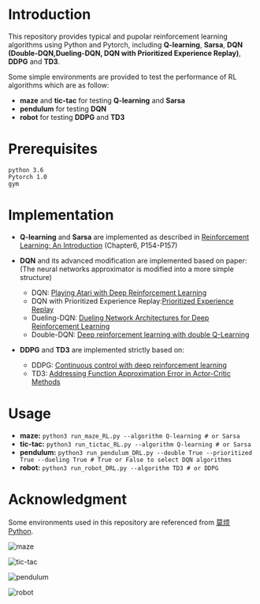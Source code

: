 # Introduction
This repository provides typical and pupolar reinforcement learning algorithms using Python and Pytorch, including **Q-learning**, **Sarsa**, **DQN (Double-DQN,Dueling-DQN, DQN with Prioritized Experience Replay)**, **DDPG** and **TD3**.

Some simple environments are provided to test the performance of RL algorithms which are as follow:
- **maze** and **tic-tac** for testing **Q-learning** and **Sarsa** 
- **pendulum** for testing **DQN**
- **robot** for testing **DDPG** and **TD3**

# Prerequisites
```
python 3.6
Pytorch 1.0
gym
```

# Implementation 
- **Q-learning** and **Sarsa** are implemented as described in [Reinforcement Learning:
An Introduction](https://web.stanford.edu/class/psych209/Readings/SuttonBartoIPRLBook2ndEd.pdf) (Chapter6, P154-P157)

- **DQN** and its advanced modification are implemented based on paper: (The neural networks approximator is modified into a more simple structure)
  - DQN: [Playing Atari with Deep Reinforcement Learning](https://arxiv.org/abs/1312.5602)
  - DQN with Prioritized Experience Replay:[Prioritized Experience Replay](https://arxiv.org/pdf/1511.05952v3.pdf)
  - Dueling-DQN: [Dueling Network Architectures for Deep Reinforcement Learning](http://proceedings.mlr.press/v48/wangf16.pdf)
  - Double-DQN: [Deep reinforcement learning with double Q-Learning](https://arxiv.org/pdf/1509.06461.pdf)

- **DDPG** and **TD3** are implemented strictly based on:
  - DDPG: [Continuous control with deep reinforcement learning](https://arxiv.org/abs/1509.02971)
  - TD3: [Addressing Function Approximation Error in Actor-Critic Methods](https://arxiv.org/pdf/1802.09477.pdf)

# Usage
- **maze:** `python3 run_maze_RL.py --algorithm Q-learning # or Sarsa`
- **tic-tac:** `python3 run_tictac_RL.py --algorithm Q-learning # or Sarsa`
- **pendulum:** `python3 run_pendulum_DRL.py --double True --prioritized True --dueling True # True or False to select DQN algorithms`
- **robot:** `python3 run_robot_DRL.py --algorithm TD3 # or DDPG`

# Acknowledgment
Some environments used in this repository are referenced from [莫烦 Python](https://morvanzhou.github.io/tutorials/).

![maze](https://github.com/yuecideng/RL-Pytorch-simple_cases/blob/master/figures/maze.jpg)

![tic-tac](https://github.com/yuecideng/RL-Pytorch-simple_cases/blob/master/figures/tic_tac.jpg)

![pendulum](https://github.com/yuecideng/RL-Pytorch-simple_cases/blob/master/figures/pendulum.jpg)

![robot](https://github.com/yuecideng/RL-Pytorch-simple_cases/blob/master/figures/robot.jpg)


